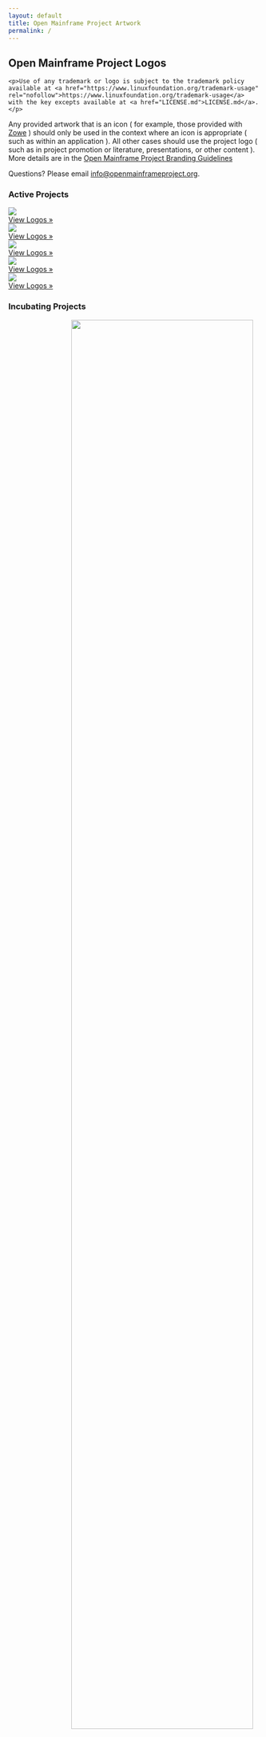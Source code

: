 ```yaml
---
layout: default
title: Open Mainframe Project Artwork
permalink: /
---
```


<section>
  <div class="logos">
    <h2>Open Mainframe Project Logos</h2>
    
    <p>Use of any trademark or logo is subject to the trademark policy available at <a href="https://www.linuxfoundation.org/trademark-usage" rel="nofollow">https://www.linuxfoundation.org/trademark-usage</a> with the key excepts available at <a href="LICENSE.md">LICENSE.md</a>.</p>
<p>Any provided artwork that is an icon ( for example, those provided with <a href="/projects/zowe">Zowe</a> ) should only be used in the context where an icon is appropriate ( such as within an application ). All other cases should use the project logo ( such as in project promotion or literature, presentations, or other content ). More details are in the <a href="https://www.openmainframeproject.org/branding-guidelines" rel="nofollow">Open Mainframe Project Branding Guidelines</a></p>
<p>Questions? Please email <a href="mailto:info@openmainframeproject.org">info@openmainframeproject.org</a>.</p>

<h3>Active Projects</h3>

<a href="projects/ade">
<div class="outer-wrapper">
<div class="imagesquare">
<div class="imagecontainer"><img src="{{ "/projects/ade/color/ade-color.svg" | relative_url }}"></div><div class="imagesquarecta">View Logos »</div></div>
</div>
</a>

<a href="projects/cobol-pc">
<div class="outer-wrapper">
<div class="imagesquare"><div class="imagecontainer"><img src="{{ "/projects/cobol-pc/color/cobol-pc-color.svg" | relative_url }}"></div><div class="imagesquarecta">View Logos »</div></div>
</div>
</a>

<a href="projects/genevaers">
<div class="outer-wrapper">
<div class="imagesquare"><div class="imagecontainer"><img src="{{ "/projects/genevaers/color/genevaers-color.svg" | relative_url }}"></div><div class="imagesquarecta">View Logos »</div></div>
</div>
</a>

<a href="projects/mentorship">
<div class="outer-wrapper">
<div class="imagesquare"><div class="imagecontainer"><img src="{{ "/projects/mentorship/color/mentorship-color.svg" | relative_url }}"></div><div class="imagesquarecta">View Logos »</div></div>
</div>
</a>

<a href="projects/zowe">
<div class="outer-wrapper">
<div class="imagesquare"><div class="imagecontainer"><img src="{{ "/projects/zowe/horizontal/color/zowe-horizontal-color.svg" | relative_url }}"></div><div class="imagesquarecta">View Logos »</div></div>
</div>
</a>

<h3>Incubating Projects</h3>

<a href="projects/ambitus">
<div class="outer-wrapper">
<div class="imagesquare"><div class="imagecontainer"><img src="{{ "/projects/ambitus/color/ambitus-color.svg" | relative_url }}" style="width:85%;padding-left:25%"></div><div class="imagesquarecta">View Logos »</div></div>
</div>
</a>
<a href="projects/atom">
<div class="outer-wrapper">
<div class="imagesquare"><div class="imagecontainer"><img src="{{ "/projects/atom/color/atom-color.svg" | relative_url }}"></div><div class="imagesquarecta">View Logos »</div></div>
</div>
</a>

<a href="projects/cbt-tape">
<div class="outer-wrapper">
<div class="imagesquare"><div class="imagecontainer"><img src="{{ "/projects/cbt-tape/color/cbt-tape-color.png" | relative_url }}"></div><div class="imagesquarecta">View Logos »</div></div>
</div>
</a>

<a href="projects/cobol-check">
<div class="outer-wrapper">
<div class="imagesquare"><div class="imagecontainer"><img src="{{ "/projects/cobol-check/color/cobol-check-color.svg" | relative_url }}"></div><div class="imagesquarecta">View Logos »</div></div>
</div>
</a>

<a href="projects/consolez">
<div class="outer-wrapper">
<div class="imagesquare"><div class="imagecontainer"><img src="{{ "/projects/consolez/horizontal/color/consolez-horizontal-color.svg" | relative_url }}"></div><div class="imagesquarecta">View Logos »</div></div>
</div>
</a>

<a href="projects/feilong">
<div class="outer-wrapper">
<div class="imagesquare"><div class="imagecontainer"><img src="{{ "/projects/feilong/color/feilong-color.svg" | relative_url }}"></div><div class="imagesquarecta">View Logos »</div></div>
</div>
</a>

<a href="projects/mainframe-open-education">
<div class="outer-wrapper">
<div class="imagesquare"><div class="imagecontainer"><img src="{{ "/projects/mainframe-open-education/color/mainframe-open-education-color.svg" | relative_url }}"></div><div class="imagesquarecta">View Logos »</div></div>
</div>
</a>

<a href="projects/polycephaly">
<div class="outer-wrapper">
<div class="imagesquare"><div class="imagecontainer"><img src="{{ "/projects/polycephaly/color/polycephaly-color.svg" | relative_url }}"></div><div class="imagesquarecta">View Logos »</div></div>
</div>
</a>

<a href="projects/software-discovery-tool">
<div class="outer-wrapper">
<div class="imagesquare"><div class="imagecontainer"><img src="{{ "/projects/software-discovery-tool/color/software-discovery-tool-color.svg" | relative_url }}"></div><div class="imagesquarecta">View Logos »</div></div>
</div>
</a>

<a href="projects/tessia">
<div class="outer-wrapper">
<div class="imagesquare"><div class="imagecontainer"><img src="{{ "/projects/tessia/horizontal/color/tessia-horizontal-color.svg" | relative_url }}"></div><div class="imagesquarecta">View Logos »</div></div>
</div>
</a>

<a href="projects/tersedecompress">
<div class="outer-wrapper">
<div class="imagesquare"><div class="imagecontainer"><img src="{{ "/projects/tersedecompress/color/tersedecompress-color.svg" | relative_url }}"></div><div class="imagesquarecta">View Logos »</div></div>
</div>
</a>

<a href="projects/zorow">
<div class="outer-wrapper">
<div class="imagesquare"><div class="imagecontainer"><img src="{{ "/projects/zorow/color/zorow-color.svg" | relative_url }}"></div><div class="imagesquarecta">View Logos »</div></div>
</div>
</a>


<h3>Working Groups</h3>

<a href="working-groups/cobol-wg">
<div class="outer-wrapper">
<div class="imagesquare"><div class="imagecontainer"><img src="{{ "/working-groups/cobol-wg/horizontal/color/cobol-wg-horizontal-color.svg" | relative_url }}"></div><div class="imagesquarecta">View Logos »</div></div>
</div>
</a>

<a href="working-groups/open-z-os-enablement-wg">
<div class="outer-wrapper">
<div class="imagesquare"><div class="imagecontainer"><img src="{{ "/working-groups/open-z-os-enablement-wg/horizontal/color/open-z-os-enablement-wg-horizontal-color.svg" | relative_url }}"></div><div class="imagesquarecta">View Logos »</div></div>
</div>
</a>

<h3>Badges</h3>

<a href="badges/mentorship-mentee">
<div class="outer-wrapper">
<div class="imagesquare"><div class="imagecontainer"><img src="{{ "/badges/mentorship-mentee/color/mentorship-mentee-color.png" | relative_url }}"></div><div class="imagesquarecta">View Logos »</div></div>
</div>
</a>

<a href="badges/mentorship-mentor">
<div class="outer-wrapper">
<div class="imagesquare"><div class="imagecontainer"><img src="{{ "/badges/mentorship-mentor/color/mentorship-mentor-color.png" | relative_url }}"></div><div class="imagesquarecta">View Logos »</div></div>
</div>
</a>

<a href="badges/omp-ambassador">
<div class="outer-wrapper">
<div class="imagesquare"><div class="imagecontainer"><img src="{{ "/badges/omp-ambassador/color/omp-ambassador-color.svg" | relative_url }}"></div><div class="imagesquarecta">View Logos »</div></div>
</div>
</a>

<a href="badges/zowe-committer">
<div class="outer-wrapper">
<div class="imagesquare"><div class="imagecontainer"><img src="{{ "/badges/zowe-committer/color/zowe-committer-color.svg" | relative_url }}"></div><div class="imagesquarecta">View Logos »</div></div>
</div>
</a>

<h3>Other Logos</h3>

<a href="other/open-mainframe-project">
<div class="outer-wrapper">
<div class="imagesquare"><div class="imagecontainer"><img src="{{ "/other/open-mainframe-project/horizontal/color/open-mainframe-project-horizontal-color.svg" | relative_url }}"></div><div class="imagesquarecta">View Logos »</div></div>
</div>
</a>

<a href="other/open-mainframe-project-member">
<div class="outer-wrapper">
<div class="imagesquare"><div class="imagecontainer"><img src="{{ "/other/open-mainframe-project-member/color/open-mainframe-project-member-color.svg" | relative_url }}"  style="width:80%;padding-left:30%"></div><div class="imagesquarecta">View Logos »</div></div>
</div>
</a>

<a href="other/open-mainframe-summit">
<div class="outer-wrapper">
<div class="imagesquare"><div class="imagecontainer"><img src="{{ "/other/open-mainframe-summit/color/open-mainframe-summit-color.svg" | relative_url }}"></div><div class="imagesquarecta">View Logos »</div></div>
</div>
</a>

<a href="other/lf-member">
<div class="outer-wrapper">
<div class="imagesquare"><div class="imagecontainer"><img src="{{ "/other/lf-member/associate/lf_mem_asso.svg" | relative_url }}"></div><div class="imagesquarecta">View Logos »</div></div>
</div>
</a>

<a href="other/zowe-conformant">
<div class="outer-wrapper">
<div class="imagesquare"><div class="imagecontainer"><img src="{{ "/other/zowe-conformant/zowev1/general/color/zowe-conformant-zowev1-general-color.svg" | relative_url }}"></div><div class="imagesquarecta">View Logos »</div></div>
</div>
</a>

<a href="other/zowe-conformant-support-provider">
<div class="outer-wrapper">
<div class="imagesquare"><div class="imagecontainer"><img src="{{ "/other/zowe-conformant-support-provider/zowev1/comprehensive/color/zowe-conformant-support-provider-zowev1-comprehensive-color.svg" | relative_url }}"></div><div class="imagesquarecta">View Logos »</div></div>
</div>
</a>

</div>
</section>

